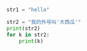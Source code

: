 
<BlogInfo id="965" title="14.字符串的定义和遍历" author="白日梦想猿" pv=0 read_times=0 pre_cost_time="0分3秒" category="高级变量类型" tag_list="['高级变量类型']" create_time="2020.02.11 10:45:09" update_time="2020.02.11 10:52:50" />

```python
str1 = "hello"

str2 = "我的外号叫'大西瓜'"
print(str2)
for k in str2:
    print(k)
```
